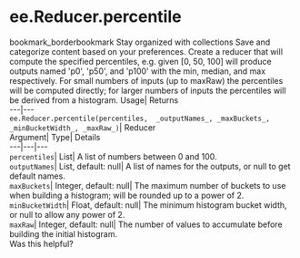  
#  ee.Reducer.percentile
bookmark_borderbookmark Stay organized with collections  Save and categorize content based on your preferences.
Create a reducer that will compute the specified percentiles, e.g. given [0, 50, 100] will produce outputs named 'p0', 'p50', and 'p100' with the min, median, and max respectively. For small numbers of inputs (up to maxRaw) the percentiles will be computed directly; for larger numbers of inputs the percentiles will be derived from a histogram. 
Usage| Returns  
---|---  
`ee.Reducer.percentile(percentiles,  _outputNames_, _maxBuckets_, _minBucketWidth_, _maxRaw_)`| Reducer  
Argument| Type| Details  
---|---|---  
`percentiles`| List| A list of numbers between 0 and 100.  
`outputNames`| List, default: null| A list of names for the outputs, or null to get default names.  
`maxBuckets`| Integer, default: null| The maximum number of buckets to use when building a histogram; will be rounded up to a power of 2.  
`minBucketWidth`| Float, default: null| The minimum histogram bucket width, or null to allow any power of 2.  
`maxRaw`| Integer, default: null| The number of values to accumulate before building the initial histogram.  
Was this helpful?
